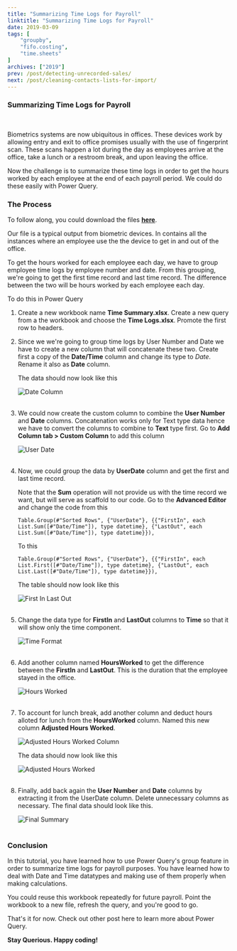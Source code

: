 ```yaml
---
title: "Summarizing Time Logs for Payroll"
linktitle: "Summarizing Time Logs for Payroll"
date: 2019-03-09
tags: [
    "groupby",
    "fifo.costing",
    "time.sheets"
]
archives: ["2019"]
prev: /post/detecting-unrecorded-sales/
next: /post/cleaning-contacts-lists-for-import/
---
```


### Summarizing Time Logs for Payroll
<br>

Biometrics systems are now ubiquitous in offices. These devices work by allowing entry and exit to office promises usually with the use of fingerprint scan. These scans happen a lot during the day as employees arrive at the office, take a lunch or a restroom break, and upon leaving the office.

Now the challenge is to summarize these time logs in order to get the hours worked by each employee at the end of each payroll period.
We could do these easily with Power Query.

### The Process

To follow along, you could download the files **[here](https://github.com/PowerQueryforAccountants/Summarizing-Time-Logs-for-Payroll)**.

Our file is a typical output from biometric devices. In contains all the instances where an employee use the the device to get in and out of the office. 

To get the hours worked for each employee each day, we have to group employee time logs by employee number and date. From this grouping, we're going to get the first time record and last time record. The difference between the two will be hours worked by each employee each day.

To do this in Power Query

1. Create a new workbook name **Time Summary.xlsx**. Create a new query from a the workbook and choose the **Time Logs.xlsx**. Promote the first row to headers.
2. Since we we're going to group time logs by User Number and Date we have to create a new column that will concatenate these two. Create first a copy of the **Date/Time** column and change its type to *Date*. Rename it also as **Date** column.
    
    The data should now look like this

    ![Date Column](/img/summarizing-time-logs-for-payroll/date_col.png)
    <br/>
    <br/>

3. We could now create the custom column to combine the **User Number** and **Date** columns. Concatenation works only for Text type data hence we have to convert the columns to combine to **Text** type first. Go to **Add Column tab > Custom Column** to add this column

    ![User Date](/img/summarizing-time-logs-for-payroll/user_date.png)
    <br/>
    <br/>

4. Now, we could group the data by **UserDate** column and get the first and last time record.

    Note that the **Sum** operation will not provide us with the time record we want, but will serve as scaffold to our code. Go to the **Advanced Editor** and change the code from this
    ```
    Table.Group(#"Sorted Rows", {"UserDate"}, {{"FirstIn", each List.Sum([#"Date/Time"]), type datetime}, {"LastOut", each List.Sum([#"Date/Time"]), type datetime}}),
    ```

    To this
    ```
    Table.Group(#"Sorted Rows", {"UserDate"}, {{"FirstIn", each List.First([#"Date/Time"]), type datetime}, {"LastOut", each List.Last([#"Date/Time"]), type datetime}}),
    ```
    The table should now look like this

    ![First In Last Out](/img/summarizing-time-logs-for-payroll/filo.png)
    <br/>
    <br/>

5. Change the data type for **FirstIn** and **LastOut** columns to **Time** so that it will show only the time component.
    
    ![Time Format](/img/summarizing-time-logs-for-payroll/to_time.png)
    <br/>
    <br/>

6. Add another column named **HoursWorked** to get the difference between the **FirstIn** and **LastOut**. This is the duration that the employee stayed in the office.

    ![Hours Worked](/img/summarizing-time-logs-for-payroll/hours_worked.PNG)
    <br/>
    <br/>

7. To account for lunch break, add another column and deduct hours alloted for lunch from the **HoursWorked** column. Named this new column **Adjusted Hours Worked**.

    ![Adjusted Hours Worked Column](/img/summarizing-time-logs-for-payroll/adj_hours_worked_col.PNG)

    The data should now look like this

    ![Adjusted Hours Worked](/img/summarizing-time-logs-for-payroll/adj_hours_worked.PNG)
    <br/>
    <br/>

8. Finally, add back again the **User Number** and **Date** columns by extracting it from the UserDate column. Delete unnecessary columns as necessary.
    The final data should look like this.

    ![Final Summary](/img/summarizing-time-logs-for-payroll/final_summary.PNG)
    <br/>
    <br/>

### Conclusion
In this tutorial, you have learned how to use Power Query's group feature in order to summarize time logs for payroll purposes. You have learned how to deal with Date and Time datatypes and making use of them properly when making calculations.

You could reuse this workbook repeatedly for future payroll. Point the workbook to a new file, refresh the query, and you're good to go.

That's it for now. Check out other post here to learn more about Power Query.

**Stay Querious. Happy coding!**